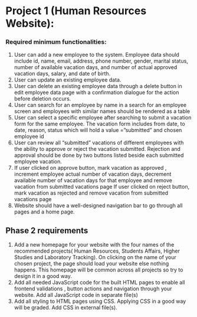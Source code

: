 <h1>Project 1 (Human Resources Website):</h1>
<h3>Required minimum functionalities:</h3>
<ol>
<li> 
  User can add a new employee to the system. Employee data should include id,
name, email, address, phone number, gender, marital status, number of available
vacation days, and number of actual approved vacation days, salary, and date of
birth.
</li>
  <li> 
User can update an existing employee data.
  </li>
  <li> 
User can delete an existing employee data through a delete button in edit
employee data page with a confirmation dialogue for the action before deletion
occurs.
</li>
  <li> 
User can search for an employee by name in a search for an employee screen
and employees with similar names should be rendered as a table
</li>
  <li> 
User can select a specific employee after searching to submit a vacation form for
the same employee. The vacation form includes from date, to date, reason,
status which will hold a value =”submitted” and chosen employee id
</li>
  <li> 
User can review all “submitted” vacations of different employees with the ability to
approve or reject the vacation submitted. Rejection and approval should be done
by two buttons listed beside each submitted employee vacation.
</li>
  <li> 
If user clicked on approve button, mark vacation as approved , increment
employee actual number of vacation days, decrement available number of
vacation days for that employee and remove vacation from submitted vacations
page
If user clicked on reject button, mark vacation as rejected and remove vacation
from submitted vacations page
</li>
  <li> 
Website should have a well-designed navigation bar to go through all pages and
a home page.
</li>
  </ol>
<h2>Phase 2 requirements</h2>
<ol>
  <li>
Add a new homepage for your website with the four names of the recommended projects( Human Resources, Students Affairs, Higher Studies and Laboratory Tracking). On clicking on the name of your chosen project, the page should load your website else nothing happens. This homepage will be common across all projects so try to design it in a good way.
  </li>
  <li>
    Add all needed JavaScript code for the built HTML pages to enable all frontend validations , button actions and navigation through your website. Add all JavaScript code in separate file(s)
  </li>
  <li>Add all styling to HTML pages using CSS.
Applying CSS in a good way will be graded.
Add CSS in external file(s).
  </li>
  </ol>
  
